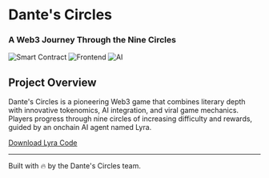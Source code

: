 # Dante's Circles
### A Web3 Journey Through the Nine Circles

![Smart Contract](https://img.shields.io/badge/Ethereum-Solidity-green) ![Frontend](https://img.shields.io/badge/Frontend-Next.js-black) ![AI](https://img.shields.io/badge/AI-LyraAI-purple)

## Project Overview
Dante's Circles is a pioneering Web3 game that combines literary depth with innovative tokenomics, AI integration, and viral game mechanics. Players progress through nine circles of increasing difficulty and rewards, guided by an onchain AI agent named Lyra.

[Download Lyra Code](https://drive.google.com/file/d/1NRhvjlG1QKd9QJwWLg11P_-31Ca6gMtY/view?usp=drive_link)

---
Built with 🔥 by the Dante's Circles team.